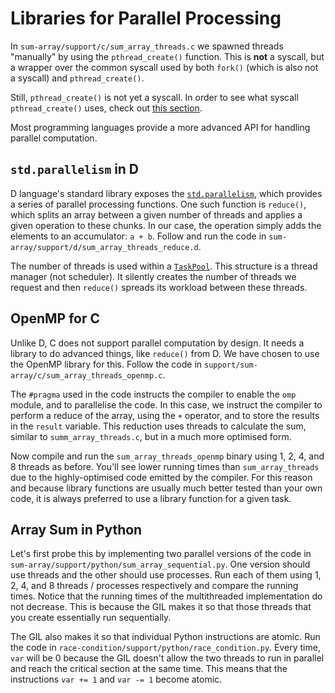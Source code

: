# Libraries for Parallel Processing

In `sum-array/support/c/sum_array_threads.c` we spawned threads "manually" by using the `pthread_create()` function.
This is **not** a syscall, but a wrapper over the common syscall used by both `fork()` (which is also not a syscall) and `pthread_create()`.

Still, `pthread_create()` is not yet a syscall.
In order to see what syscall `pthread_create()` uses, check out [this section](./guides/clone.md).

Most programming languages provide a more advanced API for handling parallel computation.

## `std.parallelism` in D

D language's standard library exposes the [`std.parallelism`](https://dlang.org/phobos/std_parallelism.html), which provides a series of parallel processing functions.
One such function is `reduce()`, which splits an array between a given number of threads and applies a given operation to these chunks.
In our case, the operation simply adds the elements to an accumulator: `a + b`.
Follow and run the code in `sum-array/support/d/sum_array_threads_reduce.d`.

The number of threads is used within a [`TaskPool`](https://dlang.org/phobos/std_parallelism.html#.TaskPool).
This structure is a thread manager (not scheduler).
It silently creates the number of threads we request and then `reduce()` spreads its workload between these threads.

## OpenMP for C

Unlike D, C does not support parallel computation by design.
It needs a library to do advanced things, like `reduce()` from D.
We have chosen to use the OpenMP library for this.
Follow the code in `support/sum-array/c/sum_array_threads_openmp.c`.

The `#pragma` used in the code instructs the compiler to enable the `omp` module, and to parallelise the code.
In this case, we instruct the compiler to perform a reduce of the array, using the `+` operator, and to store the results in the `result` variable.
This reduction uses threads to calculate the sum, similar to `summ_array_threads.c`, but in a much more optimised form.

Now compile and run the `sum_array_threads_openmp` binary using 1, 2, 4, and 8 threads as before.
You'll see lower running times than `sum_array_threads` due to the highly-optimised code emitted by the compiler.
For this reason and because library functions are usually much better tested than your own code, it is always preferred to use a library function for a given task.

## Array Sum in Python

Let's first probe this by implementing two parallel versions of the code in `sum-array/support/python/sum_array_sequential.py`.
One version should use threads and the other should use processes.
Run each of them using 1, 2, 4, and 8 threads / processes respectively and compare the running times.
Notice that the running times of the multithreaded implementation do not decrease.
This is because the GIL makes it so that those threads that you create essentially run sequentially.

The GIL also makes it so that individual Python instructions are atomic.
Run the code in `race-condition/support/python/race_condition.py`.
Every time, `var` will be 0 because the GIL doesn't allow the two threads to run in parallel and reach the critical section at the same time.
This means that the instructions `var += 1` and `var -= 1` become atomic.
